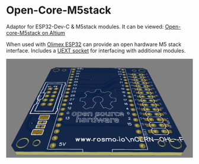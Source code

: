 # Open-Core-M5stack
Adaptor for ESP32-Dev-C &amp; M5stack modules. It can be viewed: [Open-core-M5stack on Altium](https://365.altium.com/files/CDB3C9AB-1C0E-4B25-A3A4-1780F1BBCA1A)

When used with [Olimex ESP32](https://www.olimex.com/Products/IoT/ESP32/ESP32-DevKit-LiPo/open-source-hardware) can provide an open hardware M5 stack interface. Includes a [UEXT socket](https://www.olimex.com/Products/Modules/) for interfacing with additional modules.

 ![Review board](https://github.com/rosmo-robot/Open-Core-M5stack/blob/main/OpenCoreReview.png)
